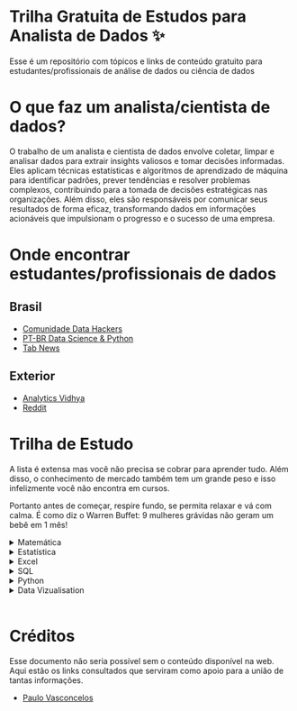 #  Trilha Gratuita de Estudos para Analista de Dados ✨
Esse é um repositório com tópicos e links de conteúdo gratuito para estudantes/profissionais de análise de dados ou ciência de dados

# O que faz um analista/cientista de dados?
O trabalho de um analista e cientista de dados envolve coletar, limpar e analisar dados para extrair insights valiosos e tomar decisões informadas. Eles aplicam técnicas estatísticas e algoritmos de aprendizado de máquina para identificar padrões, prever tendências e resolver problemas complexos, contribuindo para a tomada de decisões estratégicas nas organizações. Além disso, eles são responsáveis por comunicar seus resultados de forma eficaz, transformando dados em informações acionáveis que impulsionam o progresso e o sucesso de uma empresa.

# Onde encontrar estudantes/profissionais de dados
## Brasil
- [Comunidade Data Hackers](https://www.datahackers.com.br/)
- [PT-BR Data Science & Python](https://t.me/datasciencepython)
- [Tab News](https://www.tabnews.com.br/)

## Exterior
- [Analytics Vidhya](https://discuss.analyticsvidhya.com/)
- [Reddit](https://www.reddit.com/r/datascience/)

# Trilha de Estudo
A lista é extensa mas você não precisa se cobrar para aprender tudo. Além disso, o conhecimento de mercado também tem um grande peso e isso infelizmente você não encontra em cursos. 

Portanto antes de começar, respire fundo, se permita relaxar e vá com calma. É como diz o Warren Buffet: 9 mulheres grávidas não geram um bebê em 1 mês!

<details>
<summary>Matemática</summary>

| Título                                       | Link                             | Categoria          |
|---------------------------------------------|----------------------------------|--------------------|
| Álgebra linear                               | [Link](https://www.youtube.com/watch?v=fFEHbdyudWc&list=PL7PW7YXa8HO3vata0DUsMPrzgOuXvoDSI)                           | Fundamentos        |
| Cálculo diferencial e integral               | [Link](https://www.youtube.com/watch?v=WgHUHPlJETs&list=PLAudUnJeNg4tr-aiNyYCXE46L3qEZ2Nzx)                           | Fundamentos        |
| Geometria analítica                          | [Link](https://www.youtube.com/watch?v=y5iftA9Giwk&list=PL7PW7YXa8HO39l_oMEWzY5YgX9ARioap1)                           | Fundamentos        |
| Estatística                                  | [Link](https://www.youtube.com/watch?v=a0IxPG3Ihu8&list=PLA0675987914E07BB)                           | Fundamentos        |
| Teoria dos números                           | [Link](https://www.youtube.com/watch?v=RshTFifD6KM&list=PLYMD22oJpAr31W5rXB4KEhMxe7w3XVZGc)                           | Fundamentos        |
| Trigonometria                                | [Link](https://www.youtube.com/watch?v=B-W-QlPcwvE&list=PLtjX2mCwXXQv0vXR8ekg3Y7eKk7NU7_Z2)                           | Fundamentos        |
| Teoria dos conjuntos e lógica matemática     | [Link](https://www.youtube.com/watch?v=2g0o0lzQin8&list=PL83s8LGM84J5LAVfgxdZ08tGwB0ai1-XC)                           | Fundamentos        |
| Matrizes e determinantes                     | [Link](https://www.youtube.com/watch?v=lZ9onrdpusA&list=PLEfwqyY2ox868TPa8vjL-QPfQlmtqRGa5)                           | Intermediário       |
| Séries e sequências                          | [Link](https://www.youtube.com/watch?v=EpFqMP-hmXI&list=PLa_2246N48_risPrNTSXFR_IofcJCTybu)                           | Intermediário       |
| Equações diferenciais                        | [Link](https://www.youtube.com/watch?v=y36S9e006h8&list=PLDE03B0D5AD616BE1)                           | Intermediário       |
| Cálculo vetorial                             | [Link](https://www.youtube.com/watch?v=8mBTfk7s63s&list=PLAudUnJeNg4ugGUJo52dtgFZ_tCm1Ds5W)                           | Intermediário       |
| Probabilidade                                | [Link]                           | Intermediário       |
| Equações lineares e não lineares             | [Link]                           | Intermediário       |
| Transformadas                                | [Link]                           | Intermediário       |
| Teorema dos limites                          | [Link]                           | Intermediário       |
| Análise complexa                             | [Link](https://www.youtube.com/watch?v=i8Uz1A0sC6o&list=PLo4jXE-LdDTRQ07QOEFl0x6mvyTl2hlRn)                           | Avançado       |
| Funções de várias variáveis                  | [Link]                           | Avançado            |
| Álgebra abstrata                             | [Link]                           | Avançado            |
| Teoria da informação                         | [Link]                           | Avançado            |
| Geometria diferencial                        | [Link]                           | Avançado            |
| Topologia                                    | [Link]                           | Avançado            |
| Análise real                                 | [Link]                           | Avançado            |
| Geometria algébrica                          | [Link]                           | Avançado            |
| Análise funcional                            | [Link]                           | Avançado            |
| Lógica matemática                            | [Link]                           | Avançado            |
| Matemática discreta                          | [Link]                           | Avançado            |
| Álgebra comutativa                           | [Link]                           | Avançado            |
| Teoria dos grafos                            | [Link]                           | Avançado            |
| Teoria dos jogos                             | [Link]                           | Avançado            |
| Álgebra linear avançada                      | [Link]                           | Avançado            |
| Análise numérica                             | [Link]                           | Avançado            |
| Geometria computacional                      | [Link]                           | Avançado            |
| Análise harmônica                            | [Link]                           | Avançado            |
| Matemática aplicada                          | [Link]                           | Avançado            |
| Teoria dos números avançada                  | [Link]                           | Avançado            |
| Equações diferenciais parciais               | [Link]                           | Avançado      
</details>


<details>
<summary>Estatística</summary>

## Estatística
| Título                                       | Link                             | Categoria          |
|---------------------------------------------|----------------------------------|--------------------|
| Tipos de dados e operações básicas           | [Link]                           | Fundamentos        |
| Estimativa de localização e variabilidade dos dados | [Link]                    | Fundamentos        |
| Distribuição de dados                        | [Link]                           | Fundamentos        |
| Dados binários e categóricos                 | [Link]                           | Fundamentos        |
| Correlação entre variáveis                   | [Link]                           | Fundamentos        |
| Distribuição de números aleatórios           | [Link]                           | Intermediário       |
| Lei dos grandes números                      | [Link]                           | Intermediário       |
| Teorema Central do Limite                    | [Link]                           | Intermediário       |
| Erro padrão                                  | [Link]                           | Intermediário       |
| Amostragem de dados                          | [Link]                           | Intermediário       |
| Viés de amostragem                           | [Link]                           | Intermediário       |
| Distribuição de amostras                     | [Link]                           | Intermediário       |
| Bootstrapping                                | [Link]                           | Intermediário       |
| Intervalo de confiança                       | [Link]                           | Intermediário       |
| Distribuição normal                          | [Link]                           | Intermediário       |
| Distribuição t                               | [Link]                           | Intermediário       |
| Distribuição binomial                        | [Link]                           | Intermediário       |
| Distribuição qui-quadrado                    | [Link]                           | Intermediário       |
| Distribuição F                               | [Link]                           | Intermediário       |
| Distribuição de Poisson e exponencial        | [Link]                           | Intermediário       |
| Experimentos estatísticos e testes de significância | [Link]                    | Avançado            |
| Testes A/B                                   | [Link]                           | Avançado            |
| Testes de hipóteses                          | [Link]                           | Avançado            |
| Reamostragem                                 | [Link]                           | Avançado            |
| Significância estatística                    | [Link]                           | Avançado            |
| Intervalo de confiança                       | [Link]                           | Avançado            |
| Valor p                                      | [Link]                           | Avançado            |
| Alpha                                        | [Link]                           | Avançado            |
| Testes t                                     | [Link]                           | Avançado            |
| Graus de liberdade                           | [Link]                           | Avançado            |
| ANOVA                                        | [Link]                           | Avançado            |
| Valores críticos                             | [Link]                           | Avançado            |
| Covariância e correlação                     | [Link]                           | Avançado            |
| Tamanho do efeito                            | [Link]                           | Avançado            |
| Poder estatístico                            | [Link]                           | Avançado            |
| Métodos estatísticos não paramétricos        | [Link]                           | Avançado            |
| Dados de classificação                       | [Link]                           | Avançado            |
| Testes de normalidade                        | [Link]                           | Avançado            |
| Normalização de dados                        | [Link]                           | Avançado            |
| Testes de correlação de classificação        | [Link]                           | Avançado            |
| Testes de significância de classificação     | [Link]                           | Avançado            |
| Teste de independência                       | [Link]                           | Avançado            |
</details>

<details>
<summary>Excel</summary>

## Excel
### Cursos
- [Playlist - Curso Completo de Excel - Beto Camelini](https://www.youtube.com/playlist?list=PLFVUrXYB__lbg2ttKhleZbLfXABwtx2ni)

### Tópicos separados
| Título                                       | Link                             | Categoria          |
|---------------------------------------------|----------------------------------|--------------------|
| Introdução ao Microsoft Excel               | [Link1](https://youtu.be/9OIWw2h7al0?si=9XxsIl8Wvim8GD-G)| Fundamentos        |
| Criação e Formatação de Planilhas           | [Link1](https://youtu.be/b56kgjLkroA?si=turrC5KCi4lRhG06)| Fundamentos        |
| Fórmulas e Funções Básicas                  | [Link1](https://youtu.be/f0DoT3io-zA?si=wwVi8J1-9QQmBtKz)| Fundamentos        |
| Formatação Condicional e Estilos            | [Link1](https://youtu.be/vvqFWupccX0?si=JYacZwo4bGH6KmSd)| Fundamentos        |
| Tabelas e Gráficos Dinâmicos                | [Link1](https://youtu.be/GLGAJlKfl2w?si=FJ1dO3Tj9uHdybPD)| Análise de Dados   |
| Análise de Dados com Tabela Dinâmica        | [Link1](https://www.youtube.com/watch?v=K6pUgyqQfZs)| Análise de Dados   |
| Funções Avançadas (PROCV, SOMASE, etc.)     | [Link1](https://www.youtube.com/watch?v=zSuBAPSDgok)| Análise de Dados   |
| Gráficos e Visualização de Dados            | [Link1](https://www.youtube.com/watch?v=iGmqSBMXCc8)| Análise de Dados   |
| Macros e Automação                         | [Link1](https://www.youtube.com/watch?v=sGzXfk669yA)| Produtividade      |
| Análise de Cenários e Solver               | [Link1](https://www.youtube.com/watch?v=5N9jnrHWblc)| Análise de Dados   |
| Importação e Exportação de Dados           | [Link1](https://www.youtube.com/watch?v=mPG041cVT2Q) - [Link2](https://www.youtube.com/watch?v=rgaT8dWwH1g)| Fundamentos        |
| Proteção e Segurança de Planilhas          | [Link1](https://www.youtube.com/watch?v=2Y5Tu_5ovBk)| Segurança          |
| Colaboração e Compartilhamento             | [Link1](https://youtu.be/dRPy995ZacE?si=JYAPGVK0qy7EDwub)| Produtividade      |
| Funções de Estatística e Matemática         | [Link1](https://www.youtube.com/watch?v=5aConYXEKIg)| Estatísticas       |
</details>

<details>
<summary>SQL</summary>

## SQL
### Cursos
- [Aprenda SQL básico em 10 minutos | Tutorial de SQL](https://www.youtube.com/watch?v=Qef5aOKI81o)
- [Curso SQL Completo 2023 [Iniciantes] + Desafios + Muita Prática](https://www.youtube.com/watch?v=G7bMwefn8RQ&t=42s)
- [Curso MySQL - Gustavo Guanabara](https://www.youtube.com/watch?v=R2HrwSQ6EPM&list=PL4Sl6eAbMK7RU3OL2bbB_R--iwj3QFqLA&index=3&ab_channel=CursoemV%C3%ADdeo)

### Tópicos separados
| Tópico                                       | Link                             | Nível          |
|---------------------------------------------|----------------------------------|--------------------|
| Introdução ao SQL | [Link1](https://www.youtube.com/watch?v=Qef5aOKI81o)| Fundamentos |
| Consultas SQL Básicas| [Link1](https://www.youtube.com/watch?v=Qef5aOKI81o)| Fundamentos |
| Cláusula WHERE e Operadores Lógicos | [Link1](https://www.devmedia.com.br/sql-clausula-where/37645)| Fundamentos |
| Cláusula ORDER BY | [Link1](https://www.devmedia.com.br/sql-server-2005-order-by-parte-1/17325)| Fundamentos |
| Cláusula GROUP BY e Funções de Agregação| [Link]| Fundamentos |
| Junção de Tabelas (INNER JOIN, LEFT JOIN) | [Link]| Fundamentos |
| Subconsultas e Consultas Aninhadas | [Link]| Fundamentos |
| Índices e Desempenho| [Link]| Otimização|
| Transações e Controle de Concorrência| [Link]| Otimização|
| Bancos de Dados Relacionais | [Link]| Conceitos Avançados |
| Stored Procedures e Funções de Usuário| [Link]| Conceitos Avançados |
| Triggers| [Link]| Conceitos Avançados |
</details>

<details>
<summary>Python</summary>

## Python
### Cursos
- [Curso Python - Gustavo Guanabara](https://www.youtube.com/watch?v=S9uPNppGsGo&list=PLvE-ZAFRgX8hnECDn1v9HNTI71veL3oW0)
- [Curso de Python para Iniciantes - Didática Tech](https://www.youtube.com/watch?v=bHn91RxiTjY&list=PLyqOvdQmGdTSEPnO0DKgHlkXb8x3cyglD)

### Tópicos separados
| Título                                     | Link                             | Categoria          |
|---------------------------------------------|----------------------------------|--------------------|
| Introdução ao Python                        | [Link]              | Fundamentos        |
| Variáveis e Tipos de Dados                 | [Link]              | Fundamentos        |
| Estruturas de Controle (if, for, while)    | [Link]              | Fundamentos        |
| Listas e Estruturas de Dados               | [Link]              | Fundamentos        |
| Funções e Modularização                    | [Link]              | Fundamentos        |
| Manipulação de Arquivos                    | [Link]              | Fundamentos        |
| Bibliotecas Padrão do Python               | [Link]              | Bibliotecas        |
| Tratamento de Exceções                     | [Link]              | Fundamentos        |
| Programação Orientada a Objetos            | [Link]              | Fundamentos        |
| Manipulação de Strings                     | [Link]              | Fundamentos        |
| Bibliotecas para Análise de Dados (NumPy, Pandas) | [Link]         | Análise de Dados   |
| Visualização de Dados (Matplotlib, Seaborn) | [Link]             | Análise de Dados   |
| Desenvolvimento Web com Python (Django, Flask) | [Link]             | Desenvolvimento Web |
| Machine Learning com Python (Scikit-Learn)  | [Link]              | Aprendizado de Máquina |
| Processamento de Linguagem Natural (NLTK, spaCy) | [Link]           | Aprendizado de Máquina |
| Interface com Bancos de Dados (SQLAlchemy)   | [Link]             | Banco de Dados     |
| Automatização e Automação de Tarefas         | [Link]             | Produtividade      |
</details>

<details>
<summary>Data Vizualisation</summary>

## Data Vizualisation
### Power BI
| Título                                       | Link                             | Categoria          |
|---------------------------------------------|----------------------------------|--------------------|
| Introdução ao Power BI                      | [Link]              | Fundamentos        |
| Importação de Dados no Power BI             | [Link]              | Fundamentos        |
| Transformação e Limpeza de Dados            | [Link]              | Fundamentos        |
| Modelagem de Dados no Power BI              | [Link]              | Fundamentos        |
| Criação de Relatórios Interativos           | [Link]              | Visualização       |
| Gráficos e Visualizações no Power BI        | [Link]              | Visualização       |
| Tabelas Dinâmicas e Matrizes no Power BI    | [Link]              | Visualização       |
| Medidas, DAX e Fórmulas no Power BI         | [Link]              | Visualização       |
| Painéis e Dashboards no Power BI            | [Link]              | Visualização       |
| Compartilhamento e Publicação no Power BI   | [Link]              | Produtividade      |
| Segurança e Gerenciamento de Dados          | [Link]              | Segurança          |
| Integração com Fontes de Dados Externas      | [Link]              | Fundamentos        |
| Power BI Service e Power BI Mobile          | [Link]              | Produtividade      |
| Power BI Paginated Reports                 | [Link]              | Visualização       |
| Desenvolvimento de Aplicativos Power BI     | [Link]              | Desenvolvimento    |

### Looker Studio
| Título                                       | Link                             | Categoria          |
|---------------------------------------------|----------------------------------|--------------------|
| Introdução ao Looker Studio                | [Link]              | Fundamentos        |
| Modelagem de Dados no Looker               | [Link]              | Fundamentos        |
| Criação de Modelos e Explores              | [Link]              | Visualização       |
| Escrita de Consultas no Looker              | [Link]              | Consultas          |
| Visualizações e Gráficos Personalizados    | [Link]              | Visualização       |
| Painéis de Controle e Dashboards           | [Link]              | Visualização       |
| Filtragem e Agrupamento de Dados           | [Link]              | Consultas          |
| Agendamento de Relatórios e Atualizações    | [Link]              | Produtividade      |
| Integração de Dados e Fontes Externas       | [Link]              | Fundamentos        |
| Funções e Fórmulas no Looker                | [Link]              | Visualização       |
| Segurança e Compartilhamento no Looker     | [Link]              | Segurança          |
| LookML e Modelagem Avançada                | [Link]              | Desenvolvimento    |
| API do Looker para Desenvolvimento          | [Link]              | Desenvolvimento    |
| Configuração e Administração do Looker      | [Link]              | Administração      |
| Looker Mobile e Acessibilidade              | [Link]              | Produtividade      |

### Tableau
| Título                                       | Link                             | Categoria          |
|---------------------------------------------|----------------------------------|--------------------|
| Introdução ao Tableau                       | [Link]              | Fundamentos        |
| Conexão a Fontes de Dados no Tableau        | [Link]              | Fundamentos        |
| Criação de Painéis no Tableau               | [Link]              | Visualização       |
| Gráficos e Mapas no Tableau                 | [Link]              | Visualização       |
| Filtros e Ações Interativas                | [Link]              | Visualização       |
| Cálculos e Funções no Tableau              | [Link]              | Visualização       |
| Tabelas Dinâmicas e Crosstabs              | [Link]              | Visualização       |
| Agregações e Granularidade dos Dados       | [Link]              | Visualização       |
| Storytelling no Tableau                    | [Link]              | Visualização       |
| Compartilhamento e Publicação de Painéis   | [Link]              | Produtividade      |
| Integração com Fontes de Dados Externas     | [Link]              | Fundamentos        |
| Interação com Bancos de Dados (SQL)         | [Link]              | Consultas          |
| Parâmetros no Tableau                      | [Link]              | Visualização       |
| Criação de Dashboards Móveis no Tableau     | [Link]              | Produtividade      |
| Segurança e Controle de Acesso              | [Link]              | Segurança          |
| Tableau Prep para Limpeza e Preparação de Dados | [Link]         | Fundamentos        |
| Desenvolvimento de Extensões (Tableau Extension API) | [Link]         | Desenvolvimento    |
</details>
<br>

# Créditos
Esse documento não seria possível sem o conteúdo disponível na web. 
Aqui estão os links consultados que serviram como apoio para a união de tantas informações.

- [Paulo Vasconcelos](https://paulovasconcellos.com.br/as-melhores-comunidades-de-data-science-que-voc%C3%AA-precisa-participar-hoje-dbb73f72d334)